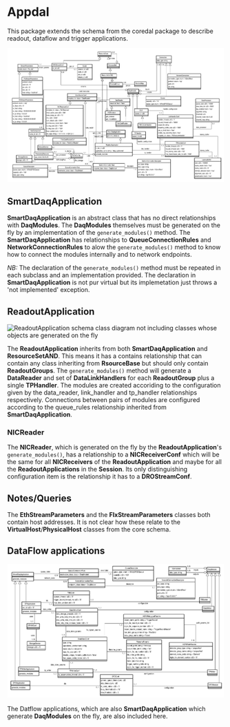 # Appdal 

 This package extends the schema from the coredal package
to describe readout, dataflow and trigger  applications.

  ![schema](schema.png)


## SmartDaqApplication

 **SmartDaqApplication** is an abstract class that has no direct
relationships with **DaqModules**. The **DaqModules** themselves must
be generated on the fly by an implementation of the
`generate_modules()` method. The **SmartDaqApplication** has
relationships to **QueueConnectionRules** and
**NetworkConnectionRules** to alow the `generate_modules()` method to
know how to connect the modules internally and to network endpoints.

*NB:* The declaration of the `generate_modules()` method must be
 repeated in each subclass and an implementation provided. The
 declaration in **SmartDaqApplication** is not pur virtual but its
 implemetation just throws a 'not implemented' exception.

## ReadoutApplication

 ![ReadoutApplication schema class diagram not including classes whose
  objects are generated on the fly](roApp.png)

 The **ReadoutApplication** inherits from both **SmartDaqApplication**
and **ResourceSetAND**. This means it has a contains relationship that
can contain any class inheriting from **RsourceBase** but should only
contain **ReadoutGroups**. The `generate_modules()` method will
generate a **DataReader** and set of **DataLinkHandlers** for each
**ReadoutGroup** plus a single **TPHandler**. The modules are created
accoriding to the configuration given by the data_reader, link_handler
and tp_handler relationships respectively. Connections between pairs
of modules are configured according to the queue_rules relationship
inherited from **SmartDaqApplication**.

### NICReader

 The **NICReader**, which is generated on the fly by the
**ReadoutApplication**'s `generate_modules()`, has a relationship to a
**NICReceiverConf** which will be the same for all **NICReceivers** of
the **ReadoutApplication** and maybe for all the
**ReadoutApplications** in the **Session**. Its only distinguishing
configuration item is the relationship it has to a **DROStreamConf**.

## Notes/Queries

The **EthStreamParameters** and the **FlxStreamParameters** classes
both contain host addresses. It is not clear how these relate to the
**VirtualHost**/**PhysicalHost** classes from the core schema.


## DataFlow applications

  ![DFApplication](DFApplication.png)

The Datflow applications, which are also **SmartDaqApplication** which
generate **DaqModules** on the fly, are also included here.